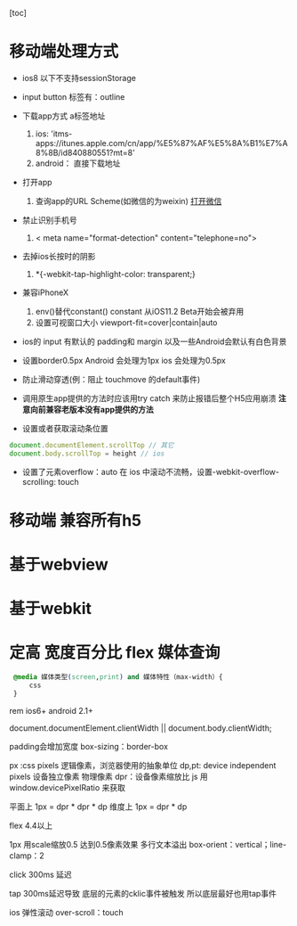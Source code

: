 [toc]
# 移动端处理方式
- ios8 以下不支持sessionStorage

- input button 标签有：outline

- 下载app方式 a标签地址
    1. ios: 'itms-apps://itunes.apple.com/cn/app/%E5%87%AF%E5%8A%B1%E7%A8%8B/id840880551?mt=8'
    2. android： 直接下载地址

- 打开app
    1. 查询app的URL Scheme(如微信的为weixin) <a href="weixin://" >打开微信</a> 

- 禁止识别手机号
    1. < meta name="format-detection" content="telephone=no">

- 去掉ios长按时的阴影
    1. *{-webkit-tap-highlight-color: transparent;} 

- 兼容iPhoneX 
    1. env()替代constant() constant 从iOS11.2 Beta开始会被弃用
    2. 设置可视窗口大小 viewport-fit=cover|contain|auto

- ios的 input 有默认的 padding和 margin  以及一些Android会默认有白色背景 

- 设置border0.5px  Android 会处理为1px ios 会处理为0.5px

- 防止滑动穿透(例：阻止 touchmove 的default事件)

- 调用原生app提供的方法时应该用try catch 来防止报错后整个H5应用崩溃 **注意向前兼容老版本没有app提供的方法**

- 设置或者获取滚动条位置
```js
document.documentElement.scrollTop // 其它
document.body.scrollTop = height // ios
```

- 设置了元素overflow：auto 在 ios 中滚动不流畅，设置-webkit-overflow-scrolling: touch

# 移动端 兼容所有h5

# 基于webview

# 基于webkit

# 定高  宽度百分比   flex  媒体查询

```css
 @media 媒体类型(screen,print) and 媒体特性（max-width）{
     css
 }
 ```

 <link rel="stylesheet" href="" media="screen and (max-width:320px)">

 rem ios6+ android 2.1+

 document.documentElement.clientWidth || document.body.clientWidth; 


 padding会增加宽度
 box-sizing：border-box

 px :css pixels 逻辑像素，浏览器使用的抽象单位
 dp,pt: device independent pixels 设备独立像素 物理像素
 dpr：设备像素缩放比 js 用 window.devicePixelRatio 来获取

平面上 1px = dpr * dpr * dp 
维度上 1px = dpr * dp

flex 4.4以上

1px  用scale缩放0.5  达到0.5像素效果
多行文本溢出 box-orient：vertical；line-clamp：2

click 300ms 延迟

tap 300ms延迟导致 底层的元素的cklic事件被触发  所以底层最好也用tap事件

ios 弹性滚动 over-scroll：touch

